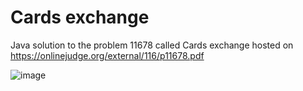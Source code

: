 # Cards exchange 
Java solution to the problem 11678 called Cards exchange hosted on https://onlinejudge.org/external/116/p11678.pdf

![image](https://github.com/JuanPabloSuarezA/JavaPrograms/assets/53151441/d815409b-1f55-4259-9056-c20244aa2b4e)
